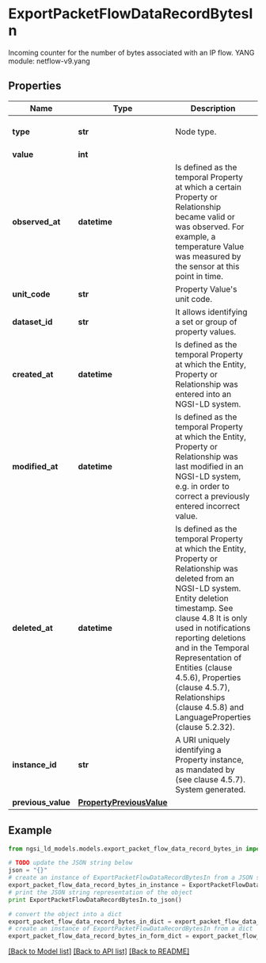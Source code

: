 # ExportPacketFlowDataRecordBytesIn

Incoming counter for the number of bytes associated with an IP flow.  YANG module: netflow-v9.yang 

## Properties

Name | Type | Description | Notes
------------ | ------------- | ------------- | -------------
**type** | **str** | Node type.  | [optional] [default to 'Property']
**value** | **int** |  | 
**observed_at** | **datetime** | Is defined as the temporal Property at which a certain Property or Relationship became valid or was observed. For example, a temperature Value was measured by the sensor at this point in time.  | [optional] 
**unit_code** | **str** | Property Value&#39;s unit code.  | [optional] 
**dataset_id** | **str** | It allows identifying a set or group of property values.  | [optional] 
**created_at** | **datetime** | Is defined as the temporal Property at which the Entity, Property or Relationship was entered into an NGSI-LD system.  | [optional] [readonly] 
**modified_at** | **datetime** | Is defined as the temporal Property at which the Entity, Property or Relationship was last modified in an NGSI-LD system, e.g. in order to correct a previously entered incorrect value.  | [optional] [readonly] 
**deleted_at** | **datetime** | Is defined as the temporal Property at which the Entity, Property or Relationship was deleted from an NGSI-LD system.  Entity deletion timestamp. See clause 4.8 It is only used in notifications reporting deletions and in the Temporal Representation of Entities (clause 4.5.6), Properties (clause 4.5.7), Relationships (clause 4.5.8) and LanguageProperties (clause 5.2.32).  | [optional] [readonly] 
**instance_id** | **str** | A URI uniquely identifying a Property instance, as mandated by (see clause 4.5.7). System generated.  | [optional] [readonly] 
**previous_value** | [**PropertyPreviousValue**](PropertyPreviousValue.md) |  | [optional] 

## Example

```python
from ngsi_ld_models.models.export_packet_flow_data_record_bytes_in import ExportPacketFlowDataRecordBytesIn

# TODO update the JSON string below
json = "{}"
# create an instance of ExportPacketFlowDataRecordBytesIn from a JSON string
export_packet_flow_data_record_bytes_in_instance = ExportPacketFlowDataRecordBytesIn.from_json(json)
# print the JSON string representation of the object
print ExportPacketFlowDataRecordBytesIn.to_json()

# convert the object into a dict
export_packet_flow_data_record_bytes_in_dict = export_packet_flow_data_record_bytes_in_instance.to_dict()
# create an instance of ExportPacketFlowDataRecordBytesIn from a dict
export_packet_flow_data_record_bytes_in_form_dict = export_packet_flow_data_record_bytes_in.from_dict(export_packet_flow_data_record_bytes_in_dict)
```
[[Back to Model list]](../README.md#documentation-for-models) [[Back to API list]](../README.md#documentation-for-api-endpoints) [[Back to README]](../README.md)


